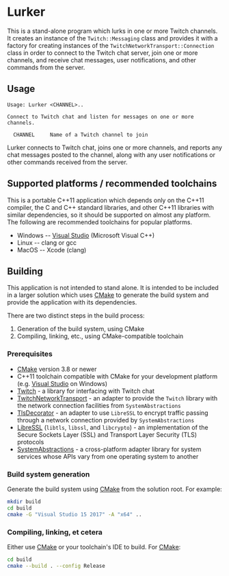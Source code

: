 # Lurker

This is a stand-alone program which lurks in one or more Twitch channels.  It creates an instance of the `Twitch::Messaging` class and provides it with a factory for creating instances of the `TwitchNetworkTransport::Connection` class in order to connect to the Twitch chat server, join one or more channels, and receive chat messages, user notifications, and other commands from the server.

## Usage

    Usage: Lurker <CHANNEL>..

    Connect to Twitch chat and listen for messages on one or more channels.

      CHANNEL     Name of a Twitch channel to join

Lurker connects to Twitch chat, joins one or more channels, and reports any chat messages posted to the channel, along with any user notifications or other commands received from the server.

## Supported platforms / recommended toolchains

This is a portable C++11 application which depends only on the C++11 compiler, the C and C++ standard libraries, and other C++11 libraries with similar dependencies, so it should be supported on almost any platform.  The following are recommended toolchains for popular platforms.

* Windows -- [Visual Studio](https://www.visualstudio.com/) (Microsoft Visual C++)
* Linux -- clang or gcc
* MacOS -- Xcode (clang)

## Building

This application is not intended to stand alone.  It is intended to be included in a larger solution which uses [CMake](https://cmake.org/) to generate the build system and provide the application with its dependencies.

There are two distinct steps in the build process:

1. Generation of the build system, using CMake
2. Compiling, linking, etc., using CMake-compatible toolchain

### Prerequisites

* [CMake](https://cmake.org/) version 3.8 or newer
* C++11 toolchain compatible with CMake for your development platform (e.g. [Visual Studio](https://www.visualstudio.com/) on Windows)
* [Twitch](https://github.com/rhymu8354/Twitch.git) - a library for interfacing with Twitch chat
* [TwitchNetworkTransport](https://github.com:rhymu8354/TwitchNetworkTransport.git) - an adapter to provide the `Twitch` library with the network connection facilities from `SystemAbstractions`
* [TlsDecorator](https://github.com/rhymu8354/TlsDecorator.git) - an adapter to use `LibreSSL` to encrypt traffic passing through a network connection provided by `SystemAbstractions`
* [LibreSSL](https://www.libressl.org/) (`libtls`, `libssl`, and `libcrypto`) - an implementation of the Secure Sockets Layer (SSL) and Transport Layer Security (TLS) protocols
* [SystemAbstractions](https://github.com/rhymu8354/SystemAbstractions.git) - a cross-platform adapter library for system services whose APIs vary from one operating system to another

### Build system generation

Generate the build system using [CMake](https://cmake.org/) from the solution root.  For example:

```bash
mkdir build
cd build
cmake -G "Visual Studio 15 2017" -A "x64" ..
```

### Compiling, linking, et cetera

Either use [CMake](https://cmake.org/) or your toolchain's IDE to build.
For [CMake](https://cmake.org/):

```bash
cd build
cmake --build . --config Release
```
